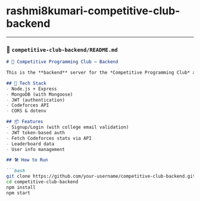 # rashmi8kumari-competitive-club-backend

---

### 📁 `competitive-club-backend/README.md`

```markdown
# 🔧 Competitive Programming Club – Backend

This is the **backend** server for the *Competitive Programming Club* app. It handles user authentication, Codeforces integration, and database operations.

## 🧪 Tech Stack
- Node.js + Express
- MongoDB (with Mongoose)
- JWT (authentication)
- Codeforces API
- CORS & dotenv

## 📦 Features
- Signup/Login (with college email validation)
- JWT token-based auth
- Fetch Codeforces stats via API
- Leaderboard data
- User info management

## 🛠 How to Run

```bash
git clone https://github.com/your-username/competitive-club-backend.git
cd competitive-club-backend
npm install
npm start
